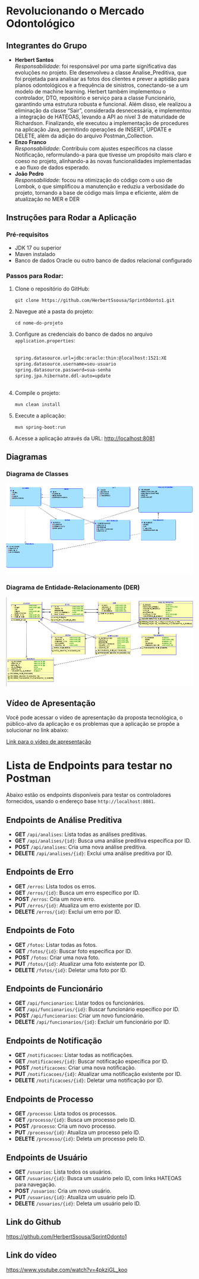 <h1>Revolucionando o Mercado Odontológico</h1>

<h2>Integrantes do Grupo</h2>
<ul>
  <li><strong>Herbert Santos</strong><br>
    <em>Responsabilidade</em>: 
foi responsável por uma parte significativa das evoluções no projeto. Ele desenvolveu a classe Analise_Preditiva, 
que foi projetada para analisar as fotos dos clientes e prever a aptidão para planos odontológicos e a frequência de sinistros, 
conectando-se a um modelo de machine learning. Herbert também implementou o controlador, DTO, repositório e serviço 
para a classe Funcionário, garantindo uma estrutura robusta e funcional. Além disso, ele realizou a eliminação da classe “Sair”,
considerada desnecessária, e implementou a integração de HATEOAS, levando a API ao nível 3 de maturidade de Richardson. 
Finalizando, ele executou a implementação de procedures na aplicação Java, permitindo operações de INSERT, UPDATE e DELETE,
além da adição do arquivo Postman_Collection.  </li>
  <li><strong>Enzo Franco</strong><br>
    <em>Responsabilidade</em>: 
Contribuiu com ajustes específicos na classe Notificação, reformulando-a para que tivesse um propósito mais claro e coeso no projeto,
alinhando-a às novas funcionalidades implementadas e ao fluxo de dados esperado.
  </li>
  <li><strong>João Pedro</strong><br>
    <em>Responsabilidade</em>: 
focou na otimização do código com o uso de Lombok, o que simplificou a manutenção e reduziu a verbosidade do projeto,
tornando a base de código mais limpa e eficiente, além de atualização no MER e DER 
  </li>
</ul>

<h2>Instruções para Rodar a Aplicação</h2>
<h3>Pré-requisitos</h3>
<ul>
  <li>JDK 17 ou superior</li>
  <li>Maven instalado</li>
  <li>Banco de dados Oracle ou outro banco de dados relacional configurado</li>
</ul>

<h3>Passos para Rodar:</h3>
<ol>
  <li>Clone o repositório do GitHub:
    <pre><code>git clone https://github.com/HerbertSsousa/SprintOdonto1.git</code></pre>
  </li>
  <li>Navegue até a pasta do projeto:
    <pre><code>cd nome-do-projeto</code></pre>
  </li>
  <li>Configure as credenciais do banco de dados no arquivo <code>application.properties</code>:
    <pre><code>
spring.datasource.url=jdbc:oracle:thin:@localhost:1521:XE
spring.datasource.username=seu-usuario
spring.datasource.password=sua-senha
spring.jpa.hibernate.ddl-auto=update
    </code></pre>
  </li>
  <li>Compile o projeto:
    <pre><code>mvn clean install</code></pre>
  </li>
  <li>Execute a aplicação:
    <pre><code>mvn spring-boot:run</code></pre>
  </li>
  <li>Acesse a aplicação através da URL:
    <a href="http://localhost:8081">http://localhost:8081</a>
  </li>
</ol>

<h2>Diagramas</h2>
<h3>Diagrama de Classes</h3>
<img src="mer (2).png" alt="Diagrama de Classes">

<h3>Diagrama de Entidade-Relacionamento (DER)</h3>
<img src="der (2).png" alt="Diagrama de Entidade-Relacionamento (DER)">

<h2>Vídeo de Apresentação</h2>
<p>Você pode acessar o vídeo de apresentação da proposta tecnológica, o público-alvo da aplicação e os problemas que a aplicação se propõe a solucionar no link abaixo:</p>
<a href="https://youtu.be/Xg01iNC5zSs?si=pBmGElipfNv43P2c">Link para o vídeo de apresentação</a>

# Lista de Endpoints para testar no Postman

Abaixo estão os endpoints disponíveis para testar os controladores fornecidos, usando o endereço base `http://localhost:8081`.

## Endpoints de Análise Preditiva
- **GET** `/api/analises`: Lista todas as análises preditivas.
- **GET** `/api/analises/{id}`: Busca uma análise preditiva específica por ID.
- **POST** `/api/analises`: Cria uma nova análise preditiva.
- **DELETE** `/api/analises/{id}`: Exclui uma análise preditiva por ID.

## Endpoints de Erro
- **GET** `/erros`: Lista todos os erros.
- **GET** `/erros/{id}`: Busca um erro específico por ID.
- **POST** `/erros`: Cria um novo erro.
- **PUT** `/erros/{id}`: Atualiza um erro existente por ID.
- **DELETE** `/erros/{id}`: Exclui um erro por ID.

## Endpoints de Foto
- **GET** `/fotos`: Listar todas as fotos.
- **GET** `/fotos/{id}`: Buscar foto específica por ID.
- **POST** `/fotos`: Criar uma nova foto.
- **PUT** `/fotos/{id}`: Atualizar uma foto existente por ID.
- **DELETE** `/fotos/{id}`: Deletar uma foto por ID.

## Endpoints de Funcionário
- **GET** `/api/funcionarios`: Listar todos os funcionários.
- **GET** `/api/funcionarios/{id}`: Buscar funcionário específico por ID.
- **POST** `/api/funcionarios`: Criar um novo funcionário.
- **DELETE** `/api/funcionarios/{id}`: Excluir um funcionário por ID.

## Endpoints de Notificação
- **GET** `/notificacoes`: Listar todas as notificações.
- **GET** `/notificacoes/{id}`: Buscar notificação específica por ID.
- **POST** `/notificacoes`: Criar uma nova notificação.
- **PUT** `/notificacoes/{id}`: Atualizar uma notificação existente por ID.
- **DELETE** `/notificacoes/{id}`: Deletar uma notificação por ID.

## Endpoints de Processo
- **GET** `/processo`: Lista todos os processos.
- **GET** `/processo/{id}`: Busca um processo pelo ID.
- **POST** `/processo`: Cria um novo processo.
- **PUT** `/processo/{id}`: Atualiza um processo pelo ID.
- **DELETE** `/processo/{id}`: Deleta um processo pelo ID.

## Endpoints de Usuário
- **GET** `/usuarios`: Lista todos os usuários.
- **GET** `/usuarios/{id}`: Busca um usuário pelo ID, com links HATEOAS para navegação.
- **POST** `/usuarios`: Cria um novo usuário.
- **PUT** `/usuarios/{id}`: Atualiza um usuário pelo ID.
- **DELETE** `/usuarios/{id}`: Deleta um usuário pelo ID.


## Link do Github
https://github.com/HerbertSsousa/SprintOdonto1


## Link do vídeo
https://www.youtube.com/watch?v=4pkziGL_koo